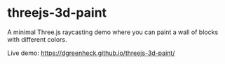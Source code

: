 # threejs-3d-paint

A minimal Three.js raycasting demo where you can paint a wall of blocks with different colors.

Live demo: https://dgreenheck.github.io/threejs-3d-paint/
